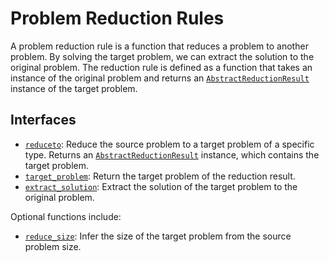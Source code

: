 # Problem Reduction Rules

A problem reduction rule is a function that reduces a problem to another problem. By solving the target problem, we can extract the solution to the original problem. The reduction rule is defined as a function that takes an instance of the original problem and returns an [`AbstractReductionResult`](@ref) instance of the target problem.

## Interfaces
- [`reduceto`](@ref): Reduce the source problem to a target problem of a specific type. Returns an [`AbstractReductionResult`](@ref) instance, which contains the target problem.
- [`target_problem`](@ref): Return the target problem of the reduction result.
- [`extract_solution`](@ref): Extract the solution of the target problem to the original problem.

Optional functions include:
- [`reduce_size`](@ref): Infer the size of the target problem from the source problem size.